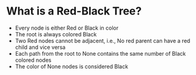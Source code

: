 # What is a Red-Black Tree?
- Every node is either Red or Black in color
- The root is always colored Black
- Two Red nodes cannot be adjacent, i.e., No red parent can have a red child and vice versa
- Each path from the root to None contains the same number of Black colored nodes
- The color of None nodes is considered Black